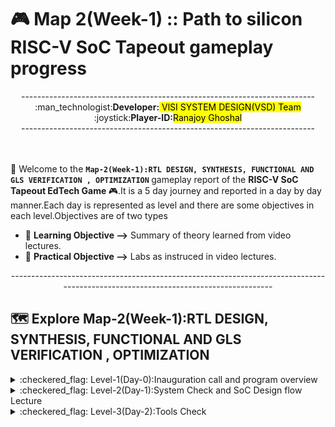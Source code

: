 # 🎮 Map 2(Week-1) :: Path to silicon RISC-V SoC Tapeout gameplay progress
<div align="center">-------------------------------------------------------------------------</mark></div>
<div align="center">:man_technologist:<b>Developer:</b><mark> VlSI SYSTEM DESIGN(VSD) Team</mark></div>
<div align="center">:joystick:<b>Player-ID:</b><mark>Ranajoy Ghoshal</mark></div>
<div align="center">-------------------------------------------------------------------------</mark></div>
<br>
<br>

:rocket: Welcome to the <b>`Map-2(Week-1):RTL DESIGN, SYNTHESIS, FUNCTIONAL AND GLS VERIFICATION , OPTIMIZATION` </b> gameplay report of the <b> RISC-V SoC Tapeout EdTech Game </b> :video_game:.It is a 5 day journey and reported in a day by day manner.Each day is represented as level and there are some objectives in each level.Objectives are of two types

- :book: <b>Learning Objective --></b> Summary of theory learned from video lectures.
- :dart: <b>Practical Objective --></b> Labs as instruced in video lectures.


<div align="center">----------------------------------------------------------------------------------------------------------------------------------</mark></div>

## 🗺️ Explore Map-2(Week-1):RTL DESIGN, SYNTHESIS, FUNCTIONAL AND GLS VERIFICATION , OPTIMIZATION
  <details>
  <summary>:checkered_flag: Level-1(Day-0):Inauguration call and program overview </summary>
    
  ##  :checkered_flag: Level-1(Day-0): Inauguration call and program overview
  :rocket:The journey starts with the inauguration call on 📆 18<sup>th</sup> September,2025 ⏲️ from 8:00 pm to 9:00 pm.
  <br>
  :walking: <b>[Explore Level-1 Gameplay](Map_1/Level_1/readme.md)</b>
  <br>
  :chart_with_upwards_trend: <b>Level-1 Status:</b> :white_check_mark: Completed
  </details>

  <details>
  <summary>:checkered_flag: Level-2(Day-1):System Check and SoC Design flow Lecture </summary>
    
  ##  :checkered_flag: Level-2(Day-1): System Check and SoC Design flow Lecture 
   :rocket:Ubuntu virtual machine system is needed for our SoC design flow journey,so I set up the system as per the requirement.Also,I attended the recorded lecture on Soc Design flow by Kunal Ghosh sir. 
  <br>
  :walking: <b>[Explore Level-2 Gameplay](Map_1/Level_2/readme.md)</b>
  <br>
  :chart_with_upwards_trend: <b>Level-2 Status:</b> :white_check_mark: Completed
  </details>
  
  <details>
  <summary>:checkered_flag: Level-3(Day-2):Tools Check </summary>
    
  ##  :checkered_flag: Level-3(Day-2): Tools Check
  :rocket:The open source tools like Yosys,iverilog,GTK Wave are installed in my Ubuntu 64 bit VM for RTL design,verification and sysnthesis task.
  <br>
  :walking: <b>[Explore Level-3 Gameplay](Map_1/Level_3/readme.md)</b>
  <br>
  :chart_with_upwards_trend: <b>Level-3 Status:</b> :white_check_mark: Completed
  </details>
